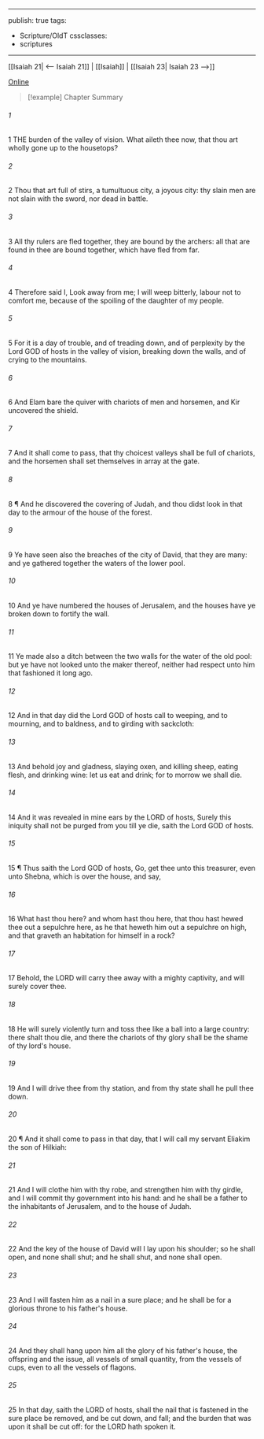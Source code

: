

---
publish: true
tags:
  - Scripture/OldT
cssclasses:
  - scriptures
---
[[Isaiah 21| <-- Isaiah 21]] | [[Isaiah]] | [[Isaiah 23| Isaiah 23 -->]]

[Online](https://churchofjesuschrist.org/study/scriptures/ot/isa/22?lang=eng)

>[!example] Chapter Summary
>
###### 1
1 THE burden of the valley of vision.  What aileth thee now, that thou art wholly gone up to the housetops?
###### 2
2 Thou that art full of stirs, a tumultuous city, a joyous city: thy slain men are not slain with the sword, nor dead in battle.
###### 3
3 All thy rulers are fled together, they are bound by the archers: all that are found in thee are bound together, which have fled from far.
###### 4
4 Therefore said I, Look away from me; I will weep bitterly, labour not to comfort me, because of the spoiling of the daughter of my people.
###### 5
5 For it is a day of trouble, and of treading down, and of perplexity by the Lord GOD of hosts in the valley of vision, breaking down the walls, and of crying to the mountains.
###### 6
6 And Elam bare the quiver with chariots of men and horsemen, and Kir uncovered the shield.
###### 7
7 And it shall come to pass, that thy choicest valleys shall be full of chariots, and the horsemen shall set themselves in array at the gate.
###### 8
8 ¶ And he discovered the covering of Judah, and thou didst look in that day to the armour of the house of the forest.
###### 9
9 Ye have seen also the breaches of the city of David, that they are many: and ye gathered together the waters of the lower pool.
###### 10
10 And ye have numbered the houses of Jerusalem, and the houses have ye broken down to fortify the wall.
###### 11
11 Ye made also a ditch between the two walls for the water of the old pool: but ye have not looked unto the maker thereof, neither had respect unto him that fashioned it long ago.
###### 12
12 And in that day did the Lord GOD of hosts call to weeping, and to mourning, and to baldness, and to girding with sackcloth:
###### 13
13 And behold joy and gladness, slaying oxen, and killing sheep, eating flesh, and drinking wine: let us eat and drink; for to morrow we shall die.
###### 14
14 And it was revealed in mine ears by the LORD of hosts, Surely this iniquity shall not be purged from you till ye die, saith the Lord GOD of hosts.
###### 15
15 ¶ Thus saith the Lord GOD of hosts, Go, get thee unto this treasurer, even unto Shebna, which is over the house, and say,
###### 16
16 What hast thou here?  and whom hast thou here, that thou hast hewed thee out a sepulchre here, as he that heweth him out a sepulchre on high, and that graveth an habitation for himself in a rock?
###### 17
17 Behold, the LORD will carry thee away with a mighty captivity, and will surely cover thee.
###### 18
18 He will surely violently turn and toss thee like a ball into a large country: there shalt thou die, and there the chariots of thy glory shall be the shame of thy lord's house.
###### 19
19 And I will drive thee from thy station, and from thy state shall he pull thee down.
###### 20
20 ¶ And it shall come to pass in that day, that I will call my servant Eliakim the son of Hilkiah:
###### 21
21 And I will clothe him with thy robe, and strengthen him with thy girdle, and I will commit thy government into his hand: and he shall be a father to the inhabitants of Jerusalem, and to the house of Judah.
###### 22
22 And the key of the house of David will I lay upon his shoulder; so he shall open, and none shall shut; and he shall shut, and none shall open.
###### 23
23 And I will fasten him as a nail in a sure place; and he shall be for a glorious throne to his father's house.
###### 24
24 And they shall hang upon him all the glory of his father's house, the offspring and the issue, all vessels of small quantity, from the vessels of cups, even to all the vessels of flagons.
###### 25
25 In that day, saith the LORD of hosts, shall the nail that is fastened in the sure place be removed, and be cut down, and fall; and the burden that was upon it shall be cut off: for the LORD hath spoken it.



